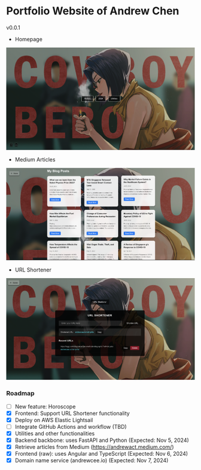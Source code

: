 # Portfolio Website of Andrew Chen 

v0.0.1 

* Homepage

![image info](./images/homepage.png)

* Medium Articles 

![image info](./images/medium_posts.png)

* URL Shortener

![image info](./images/url_shortener.png)

### Roadmap
- [ ] New feature: Horoscope
- [x] Frontend: Support URL Shortener functionality 
- [x] Deploy on AWS Elastic Lightsail
- [ ] Integrate GitHub Actions and workflow (TBD)
- [x] Utilities and other functionalities
- [x] Backend backbone: uses FastAPI and Python (Expected: Nov 5, 2024)
- [x] Retrieve articles from Medium (https://andrewact.medium.com/) 
- [x] Frontend (raw): uses Angular and TypeScript (Expected: Nov 6, 2024)
- [x] Domain name service (andrewcee.io) (Expected: Nov 7, 2024)